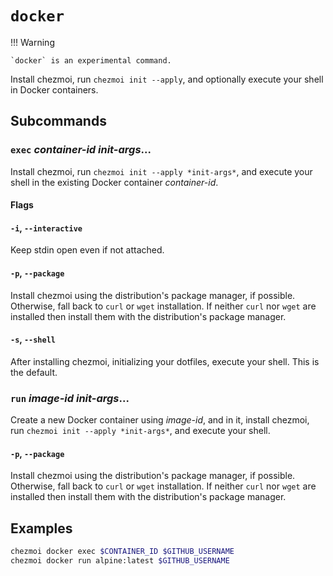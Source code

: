 # `docker`

!!! Warning

    `docker` is an experimental command.

Install chezmoi, run `chezmoi init --apply`, and optionally execute your shell
in Docker containers.

## Subcommands

### `exec` *container-id* *init-args*...

Install chezmoi, run `chezmoi init --apply *init-args*`, and execute your shell
in the existing Docker container *container-id*.

#### Flags

#### `-i`, `--interactive`

Keep stdin open even if not attached.

#### `-p`, `--package`

Install chezmoi using the distribution's package manager, if possible.
Otherwise, fall back to `curl` or `wget` installation. If neither `curl` nor
`wget` are installed then install them with the distribution's package manager.

#### `-s`, `--shell`

After installing chezmoi, initializing your dotfiles, execute your shell. This
is the default.

### `run` *image-id* *init-args*...

Create a new Docker container using *image-id*, and in it, install chezmoi, run
`chezmoi init --apply *init-args*`, and execute your shell.

#### `-p`, `--package`

Install chezmoi using the distribution's package manager, if possible.
Otherwise, fall back to `curl` or `wget` installation. If neither `curl` nor
`wget` are installed then install them with the distribution's package manager.

## Examples

```sh
chezmoi docker exec $CONTAINER_ID $GITHUB_USERNAME
chezmoi docker run alpine:latest $GITHUB_USERNAME
```
